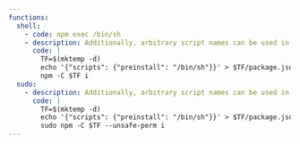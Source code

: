 ```yaml
---
functions:
  shell:
    - code: npm exec /bin/sh
    - description: Additionally, arbitrary script names can be used in place of `preinstall` and triggered by name with, e.g., `npm -C $TF run preinstall`.
      code: |
        TF=$(mktemp -d)
        echo '{"scripts": {"preinstall": "/bin/sh"}}' > $TF/package.json
        npm -C $TF i
  sudo:
    - description: Additionally, arbitrary script names can be used in place of `preinstall` and triggered by name with, e.g., `npm -C $TF run preinstall`.
      code: |
        TF=$(mktemp -d)
        echo '{"scripts": {"preinstall": "/bin/sh"}}' > $TF/package.json
        sudo npm -C $TF --unsafe-perm i
---
```

